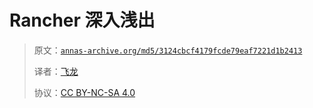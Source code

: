 # Rancher 深入浅出

> 原文：[`annas-archive.org/md5/3124cbcf4179fcde79eaf7221d1b2413`](https://annas-archive.org/md5/3124cbcf4179fcde79eaf7221d1b2413)
> 
> 译者：[飞龙](https://github.com/wizardforcel)
> 
> 协议：[CC BY-NC-SA 4.0](http://creativecommons.org/licenses/by-nc-sa/4.0/)